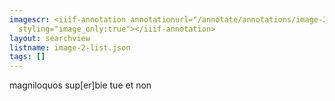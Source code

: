 ```yaml
---
imagescr: <iiif-annotation annotationurl="/annotate/annotations/image-2-014.json"
  styling="image_only:true"></iiif-annotation>
layout: searchview
listname: image-2-list.json
tags: []
---
```

magniloquos sup[er]bie tue et non